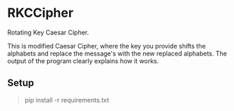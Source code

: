 # RKCCipher
Rotating Key Caesar Cipher.

This is modified Caesar Cipher, where the key you provide shifts the alphabets and replace the message's with the new replaced alphabets. The output of the program clearly explains how it works.
## Setup

> pip install -r requirements.txt
